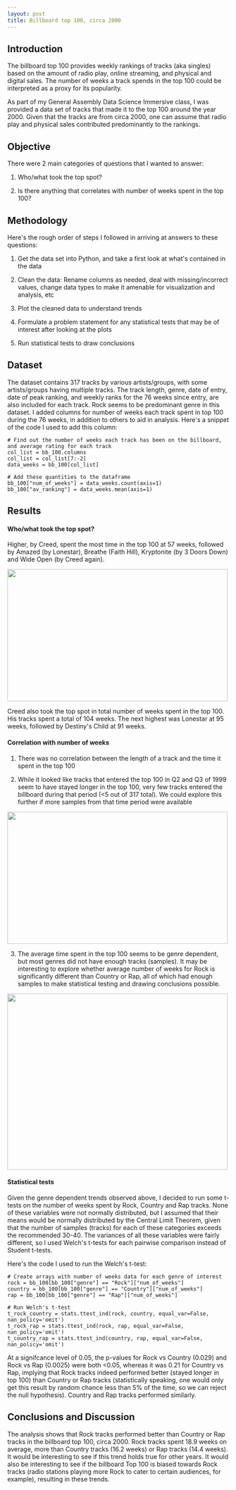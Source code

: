 ```yaml
---
layout: post
title: Billboard top 100, circa 2000
---
```

## Introduction

The billboard top 100 provides weekly rankings of tracks (aka singles) based on the amount of radio play, online streaming, and physical and digital sales. The number of weeks a track spends in the top 100 could be interpreted as a proxy for its popularity.

As part of my General Assembly Data Science Immersive class, I was provided a data set of tracks that made it to the top 100 around the year 2000. Given that the tracks are from circa 2000, one can assume that radio play and physical sales contributed predominantly to the rankings.

## Objective

There were 2 main categories of questions that I wanted to answer:

1. Who/what took the top spot?

2. Is there anything that correlates with number of weeks spent in the top 100?

## Methodology

Here's the rough order of steps I followed in arriving at answers to these questions:

1. Get the data set into Python, and take a first look at what's contained in the data

2. Clean the data: Rename columns as needed, deal with missing/incorrect values, change data types to make it amenable for visualization and analysis, etc

3. Plot the cleaned data to understand trends

4. Formulate a problem statement for any statistical tests that may be of interest after looking at the plots

5. Run statistical tests to draw conclusions

## Dataset

The dataset contains 317 tracks by various artists/groups, with some artists/groups having multiple tracks. The track length, genre, date of entry, date of peak ranking, and weekly ranks for the 76 weeks since entry, are also included for each track. Rock seems to be predominant genre in this dataset. I added columns for number of weeks each track spent in top 100 during the 76 weeks, in addition to others to aid in analysis. Here's a snippet of the code I used to add this column:

    # Find out the number of weeks each track has been on the billboard, and average rating for each track
    col_list = bb_100.columns
    col_list = col_list[7:-2]
    data_weeks = bb_100[col_list]

    # Add these quantities to the dataframe
    bb_100["num_of_weeks"] = data_weeks.count(axis=1)
    bb_100["av_ranking"] = data_weeks.mean(axis=1)

## Results

#### Who/what took the top spot?

Higher, by Creed, spent the most time in the top 100 at 57 weeks, followed by Amazed (by Lonestar), Breathe (Faith Hill), Kryptonite (by 3 Doors Down) and Wide Open (by Creed again).

<img src="https://karthik-33.github.io/img/Weeksbytrack.png" height="300" width="500">

Creed also took the top spot in total number of weeks spent in the top 100. His tracks spent a total of 104 weeks. The next highest was Lonestar at 95 weeks, followed by Destiny's Child at 91 weeks.

#### Correlation with number of weeks

1) There was no correlation between the length of a track and the time it spent in the top 100

2) While it looked like tracks that entered the top 100 in Q2 and Q3 of 1999 seem to have stayed longer in the top 100, very few tracks entered the billboard during that period (<5 out of 317 total). We could explore this further if more samples from that time period were available

<img src="https://karthik-33.github.io/img/Weeksbydate.png" height="300" width="500">

3) The average time spent in the top 100 seems to be genre dependent, but most genres did not have enough tracks (samples). It may be interesting to explore whether average number of weeks for Rock is significantly different than Country or Rap, all of which had enough samples to make statistical testing and drawing conclusions possible.

<img src="https://karthik-33.github.io/img/Weeksbygenre.png" height="400" width="500">

#### Statistical tests

Given the genre dependent trends observed above, I decided to run some t-tests on the number of weeks spent by Rock, Country and Rap tracks. None of these variables were not normally distributed, but I assumed that their means would be normally distributed by the Central Limit Theorem, given that the number of samples (tracks) for each of these categories exceeds the recommended 30-40. The variances of all these variables were fairly different, so I used Welch's t-tests for each pairwise comparison instead of Student t-tests.

Here's the code I used to run the Welch's t-test:

    # Create arrays with number of weeks data for each genre of interest
    rock = bb_100[bb_100["genre"] == "Rock"]["num_of_weeks"]
    country = bb_100[bb_100["genre"] == "Country"]["num_of_weeks"]
    rap = bb_100[bb_100["genre"] == "Rap"]["num_of_weeks"]

    # Run Welch's t-test
    t_rock_country = stats.ttest_ind(rock, country, equal_var=False, nan_policy='omit')
    t_rock_rap = stats.ttest_ind(rock, rap, equal_var=False, nan_policy='omit')
    t_country_rap = stats.ttest_ind(country, rap, equal_var=False, nan_policy='omit')

At a signifcance level of 0.05, the p-values for Rock vs Country (0.029) and Rock vs Rap (0.0025) were both <0.05, whereas it was 0.21 for Country vs Rap, implying that Rock tracks indeed performed better (stayed longer in top 100) than Country or Rap tracks (statistically speaking, one would only get this result by random chance less than 5% of the time, so we can reject the null hypothesis). Country and Rap tracks performed similarly.  

## Conclusions and Discussion

The analysis shows that Rock tracks performed better than Country or Rap tracks in the billboard top 100, circa 2000. Rock tracks spent 18.9 weeks on average, more than Country tracks (16.2 weeks) or Rap tracks (14.4 weeks). It would be interesting to see if this trend holds true for other years. It would also be interesting to see if the billboard Top 100 is biased towards Rock tracks (radio stations playing more Rock to cater to certain audiences, for example), resulting in these trends.  
